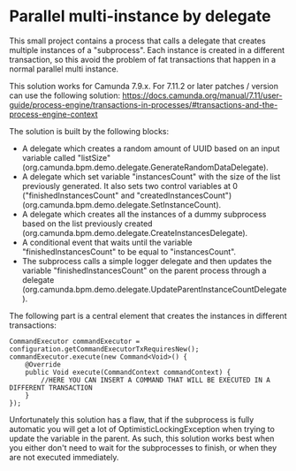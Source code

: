 # Parallel multi-instance by delegate

This small project contains a process that calls a delegate that creates multiple instances of a "subprocess". Each instance is created in a different transaction, so this avoid the problem of fat transactions that happen in a normal parallel multi instance.

This solution works for Camunda 7.9.x. For 7.11.2 or later patches / version can use the following solution: https://docs.camunda.org/manual/7.11/user-guide/process-engine/transactions-in-processes/#transactions-and-the-process-engine-context

The solution is built by the following blocks:

* A delegate which creates a random amount of UUID based on an input variable called "listSize" (org.camunda.bpm.demo.delegate.GenerateRandomDataDelegate).
* A delegate which set variable "instancesCount" with the size of the list previously generated. It also sets two control variables at 0 ("finishedInstancesCount" and "createdInstancesCount") (org.camunda.bpm.demo.delegate.SetInstanceCount).
* A delegate which creates all the instances of a dummy subprocess based on the list previously created (org.camunda.bpm.demo.delegate.CreateInstancesDelegate).
* A conditional event that waits until the variable "finishedInstancesCount" to be equal to "instancesCount".
* The subprocess calls a simple logger delegate and then updates the variable "finishedInstancesCount" on the parent process through a delegate (org.camunda.bpm.demo.delegate.UpdateParentInstanceCountDelegate).

The following part is a central element that creates the instances in different transactions:
```
CommandExecutor commandExecutor = configuration.getCommandExecutorTxRequiresNew();
commandExecutor.execute(new Command<Void>() {
    @Override
    public Void execute(CommandContext commandContext) {
        //HERE YOU CAN INSERT A COMMAND THAT WILL BE EXECUTED IN A DIFFERENT TRANSACTION
    }
});
```

Unfortunately this solution has a flaw, that if the subprocess is fully automatic you will get a lot of OptimisticLockingException when trying to update the variable in the parent. As such, this solution works best when you either don't need to wait for the subprocesses to finish, or when they are not executed immediately.